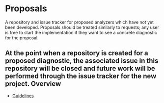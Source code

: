 Proposals
=========

A repository and issue tracker for proposed analyzers which have not yet been developed. Proposals should be treated similarly to requests; any user is free to start the implementation if they want to see a concrete diagnostic for the proposal.

At the point when a repository is created for a proposed diagnostic, the associated issue in this repository will be closed and future work will be performed through the issue tracker for the new project.
Overview
----------
+ [Guidelines](../DotNetAnalyzers/Guidelines.md)
